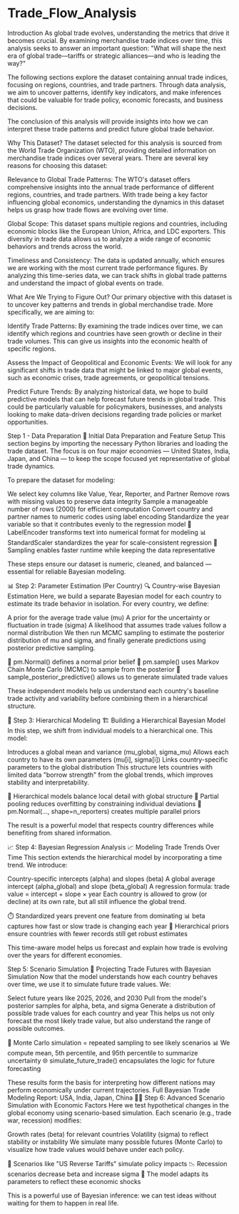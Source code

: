 # Trade_Flow_Analysis
Introduction
As global trade evolves, understanding the metrics that drive it becomes crucial. By examining merchandise trade indices over time, this analysis seeks to answer an important question: "What will shape the next era of global trade—tariffs or strategic alliances—and who is leading the way?"

The following sections explore the dataset containing annual trade indices, focusing on regions, countries, and trade partners. Through data analysis, we aim to uncover patterns, identify key indicators, and make inferences that could be valuable for trade policy, economic forecasts, and business decisions.

The conclusion of this analysis will provide insights into how we can interpret these trade patterns and predict future global trade behavior.

Why This Dataset?
The dataset selected for this analysis is sourced from the World Trade Organization (WTO), providing detailed information on merchandise trade indices over several years. There are several key reasons for choosing this dataset:

Relevance to Global Trade Patterns: The WTO's dataset offers comprehensive insights into the annual trade performance of different regions, countries, and trade partners. With trade being a key factor influencing global economics, understanding the dynamics in this dataset helps us grasp how trade flows are evolving over time.

Global Scope: This dataset spans multiple regions and countries, including economic blocks like the European Union, Africa, and LDC exporters. This diversity in trade data allows us to analyze a wide range of economic behaviors and trends across the world.

Timeliness and Consistency: The data is updated annually, which ensures we are working with the most current trade performance figures. By analyzing this time-series data, we can track shifts in global trade patterns and understand the impact of global events on trade.

What Are We Trying to Figure Out?
Our primary objective with this dataset is to uncover key patterns and trends in global merchandise trade. More specifically, we are aiming to:

Identify Trade Patterns: By examining the trade indices over time, we can identify which regions and countries have seen growth or decline in their trade volumes. This can give us insights into the economic health of specific regions.

Assess the Impact of Geopolitical and Economic Events: We will look for any significant shifts in trade data that might be linked to major global events, such as economic crises, trade agreements, or geopolitical tensions.

Predict Future Trends: By analyzing historical data, we hope to build predictive models that can help forecast future trends in global trade. This could be particularly valuable for policymakers, businesses, and analysts looking to make data-driven decisions regarding trade policies or market opportunities.

Step 1 - Data Preparation
🧭 Initial Data Preparation and Feature Setup
This section begins by importing the necessary Python libraries and loading the trade dataset. The focus is on four major economies — United States, India, Japan, and China — to keep the scope focused yet representative of global trade dynamics.

To prepare the dataset for modeling:

We select key columns like Value, Year, Reporter, and Partner
Remove rows with missing values to preserve data integrity
Sample a manageable number of rows (2000) for efficient computation
Convert country and partner names to numeric codes using label encoding
Standardize the year variable so that it contributes evenly to the regression model
🧠 LabelEncoder transforms text into numerical format for modeling
📊 StandardScaler standardizes the year for scale-consistent regression
🔄 Sampling enables faster runtime while keeping the data representative

These steps ensure our dataset is numeric, cleaned, and balanced — essential for reliable Bayesian modeling.


📊 Step 2: Parameter Estimation (Per Country)
🔍 Country-wise Bayesian Estimation
Here, we build a separate Bayesian model for each country to estimate its trade behavior in isolation. For every country, we define:

A prior for the average trade value (mu)
A prior for the uncertainty or fluctuation in trade (sigma)
A likelihood that assumes trade values follow a normal distribution
We then run MCMC sampling to estimate the posterior distribution of mu and sigma, and finally generate predictions using posterior predictive sampling.

🧠 pm.Normal() defines a normal prior belief
🔁 pm.sample() uses Markov Chain Monte Carlo (MCMC) to sample from the posterior
🔮 sample_posterior_predictive() allows us to generate simulated trade values

These independent models help us understand each country's baseline trade activity and variability before combining them in a hierarchical structure.

🧮 Step 3: Hierarchical Modeling
🏗️ Building a Hierarchical Bayesian Model
In this step, we shift from individual models to a hierarchical one. This model:

Introduces a global mean and variance (mu_global, sigma_mu)
Allows each country to have its own parameters (mu[i], sigma[i])
Links country-specific parameters to the global distribution
This structure lets countries with limited data "borrow strength" from the global trends, which improves stability and interpretability.

🧠 Hierarchical models balance local detail with global structure
🔢 Partial pooling reduces overfitting by constraining individual deviations
🔁 pm.Normal(..., shape=n_reporters) creates multiple parallel priors

The result is a powerful model that respects country differences while benefiting from shared information.

📈 Step 4: Bayesian Regression Analysis
📈 Modeling Trade Trends Over Time
This section extends the hierarchical model by incorporating a time trend. We introduce:

Country-specific intercepts (alpha) and slopes (beta)
A global average intercept (alpha_global) and slope (beta_global)
A regression formula: trade value = intercept + slope × year
Each country is allowed to grow (or decline) at its own rate, but all still influence the global trend.

⏱️ Standardized years prevent one feature from dominating
📊 beta captures how fast or slow trade is changing each year
🔄 Hierarchical priors ensure countries with fewer records still get robust estimates

This time-aware model helps us forecast and explain how trade is evolving over the years for different economies.

Step 5: Scenario Simulation
🔮 Projecting Trade Futures with Bayesian Simulation
Now that the model understands how each country behaves over time, we use it to simulate future trade values. We:

Select future years like 2025, 2026, and 2030
Pull from the model's posterior samples for alpha, beta, and sigma
Generate a distribution of possible trade values for each country and year
This helps us not only forecast the most likely trade value, but also understand the range of possible outcomes.

🧠 Monte Carlo simulation = repeated sampling to see likely scenarios
📊 We compute mean, 5th percentile, and 95th percentile to summarize uncertainty
🌐 simulate_future_trade() encapsulates the logic for future forecasting

These results form the basis for interpreting how different nations may perform economically under current trajectories.
Full Bayesian Trade Modeling Report: USA, India, Japan, China
🧪🔮 Step 6: Advanced Scenario Simulation with Economic Factors
Here we test hypothetical changes in the global economy using scenario-based simulation. Each scenario (e.g., trade war, recession) modifies:

Growth rates (beta) for relevant countries
Volatility (sigma) to reflect stability or instability
We simulate many possible futures (Monte Carlo) to visualize how trade values would behave under each policy.

💼 Scenarios like "US Reverse Tariffs" simulate policy impacts
📉 Recession scenarios decrease beta and increase sigma
🧮 The model adapts its parameters to reflect these economic shocks

This is a powerful use of Bayesian inference: we can test ideas without waiting for them to happen in real life.

